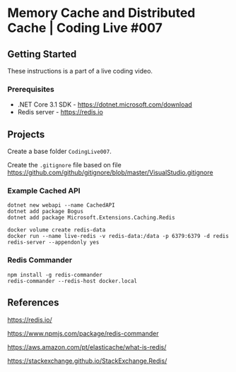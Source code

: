 # Memory Cache and Distributed Cache | Coding Live #007

## Getting Started

These instructions is a part of a live coding video.

### Prerequisites

- .NET Core 3.1 SDK - https://dotnet.microsoft.com/download
- Redis server - https://redis.io

## Projects

Create a base folder `CodingLive007`.

Create the `.gitignore` file based on file https://github.com/github/gitignore/blob/master/VisualStudio.gitignore

### Example Cached API

```shell
dotnet new webapi --name CachedAPI
dotnet add package Bogus
dotnet add package Microsoft.Extensions.Caching.Redis
```

```shell
docker volume create redis-data
docker run --name live-redis -v redis-data:/data -p 6379:6379 -d redis redis-server --appendonly yes
```

### Redis Commander

```shell
npm install -g redis-commander
redis-commander --redis-host docker.local
```

## References

https://redis.io/

https://www.npmjs.com/package/redis-commander

https://aws.amazon.com/pt/elasticache/what-is-redis/

https://stackexchange.github.io/StackExchange.Redis/
